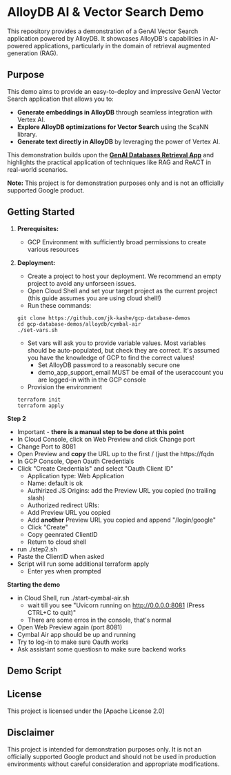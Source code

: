 # AlloyDB AI & Vector Search Demo

This repository provides a demonstration of a GenAI Vector Search application powered by AlloyDB. It showcases AlloyDB's capabilities in AI-powered applications, particularly in the domain of retrieval augmented generation (RAG).

## Purpose

This demo aims to provide an easy-to-deploy and impressive GenAI Vector Search application that allows you to:

* **Generate embeddings in AlloyDB** through seamless integration with Vertex AI.
* **Explore AlloyDB optimizations for Vector Search** using the ScaNN library.
* **Generate text directly in AlloyDB** by leveraging the power of Vertex AI.

This demonstration builds upon the **[GenAI Databases Retrieval App](https://github.com/GoogleCloudPlatform/genai-databases-retrieval-app/tree/main)** and highlights the practical application of techniques like RAG and ReACT in real-world scenarios.

**Note:** This project is for demonstration purposes only and is not an officially supported Google product.


## Getting Started

1. **Prerequisites:**
    * GCP Environment with sufficiently broad permissions to create various resources

2. **Deployment:**
    * Create a project to host your deployment. We recommend an empty project to avoid any unforseen issues.
    * Open Cloud Shell and set your target project as the current project (this guide assumes you are using cloud shell!)
    * Run these commands:
    ```
    git clone https://github.com/jk-kashe/gcp-database-demos
    cd gcp-database-demos/alloydb/cymbal-air
    ./set-vars.sh
    ```
    * Set vars will ask you to provide variable values. Most variables should be auto-populated, but check they are correct. It's assumed you have the knowledge of GCP to find the correct values!
      * Set AlloyDB password to a reasonably secure one
      * demo_app_support_email MUST be email of the useraccount you are logged-in with in the GCP console
    * Provision the environment
    ```
    terraform init
    terraform apply
    ```
    
**Step 2**

* Important - **there is a manual step to be done at this point**
* In Cloud Console, click on Web Preview and click Change port
* Change Port to 8081
* Open Preview and **copy** the URL up to the first / (just the https://fqdn
* In GCP Console, Open Oauth Credentials
* Click "Create Credentials" and select "Oauth Client ID"
    * Application type: Web Application
    * Name: default is ok
    * Authirized JS Origins: add the Preview URL you copied (no trailing slash)
    * Authorized redirect URIs:
    * Add Preview URL you copied
    * Add **another** Preview URL you copied and append "/login/google"
    * Click "Create"
    * Copy geenrated ClientID
    * Return to cloud shell
* run ./step2.sh
* Paste the ClientID when asked
* Script will run some additional terraform apply
    * Enter yes when prompted

**Starting the demo**

* in Cloud Shell, run ./start-cymbal-air.sh 
    * wait till you see "Uvicorn running on http://0.0.0.0:8081 (Press CTRL+C to quit)"
    * There are some erros in the console, that's normal
* Open Web Preview again (port 8081)
* Cymbal Air app should be up and running
* Try to log-in to make sure Oauth works
* Ask assistant some questiosn to make sure backend works

## Demo Script

## License

This project is licensed under the [Apache License 2.0] 

## Disclaimer

This project is intended for demonstration purposes only. It is not an officially supported Google product and should not be used in production environments without careful consideration and appropriate modifications.